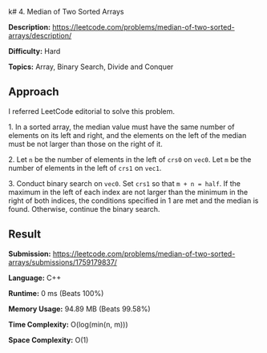 k# 4. Median of Two Sorted Arrays

**Description:** https://leetcode.com/problems/median-of-two-sorted-arrays/description/

**Difficulty:** Hard

**Topics:** Array, Binary Search, Divide and Conquer


## Approach

I referred LeetCode editorial to solve this problem.

1\. In a sorted array, the median value must have the same number of elements on its left and right, and the elements on the left of the median must be not larger than those on the right of it.

2\. Let `n` be the number of elements in the left of `crs0` on `vec0`. Let `m` be the number of elements in the left of `crs1` on `vec1`.

3\. Conduct binary search on `vec0`. Set `crs1` so that `m + n = half`. If the maximum in the left of each index are not larger than the minimum in the right of both indices, the conditions specified in 1 are met and the median is found. Otherwise, continue the binary search.


## Result

**Submission:** https://leetcode.com/problems/median-of-two-sorted-arrays/submissions/1759179837/

**Language:** C++

**Runtime:** 0 ms (Beats 100%)

**Memory Usage:** 94.89 MB (Beats 99.58%)

**Time Complexity:** O(log(min(n, m)))

**Space Complexity:** O(1)
